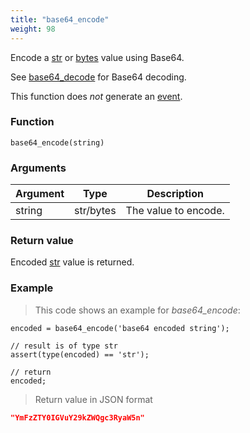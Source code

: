 ```yaml
---
title: "base64_encode"
weight: 98
---
```


Encode a [str](../../data-types/str) or [bytes](../../data-types/bytes) value using Base64.

See [base64_decode](../base64_decode) for Base64 decoding.

This function does *not* generate an [event](../../overview/events).

### Function

`base64_encode(string)`

### Arguments

Argument | Type | Description
-------- | ---- | -----------
string | str/bytes | The value to encode.

### Return value
Encoded [str](../../data-types/str) value is returned.

### Example

> This code shows an example for *base64_encode*:

```thingsdb,json_response
encoded = base64_encode('base64 encoded string');

// result is of type str
assert(type(encoded) == 'str');

// return
encoded;
```

> Return value in JSON format

```json
"YmFzZTY0IGVuY29kZWQgc3RyaW5n"
```

